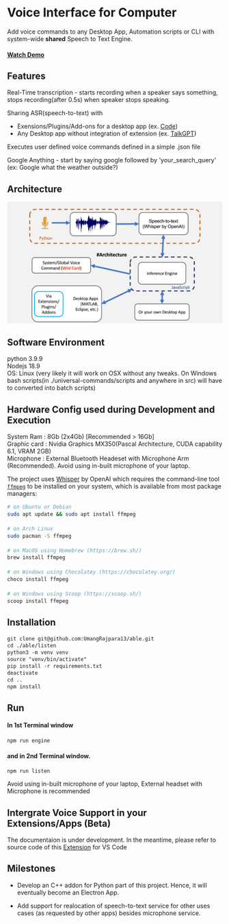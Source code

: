 <div align="left">

# Voice Interface for Computer #
Add voice commands to any Desktop App, Automation scripts or CLI with system-wide **shared** Speech to Text Engine.​
</div >


#### [Watch Demo](https://youtu.be/WQbUCbn8PN0)


## Features ##

Real-Time transcription - starts recording when a speaker says something, stops recording(after 0.5s) when speaker stops speaking.  

Sharing ASR(speech-to-text) with  

  - Exensions/Plugins/Add-ons for a desktop app (ex. [Code](https://github.com/UmangRajpara13/TalkGPT))    
  - Any Desktop app without integration of extension (ex. [TalkGPT](https://github.com/UmangRajpara13/Code))    

Executes user defined voice commands defined in a simple .json file  

Google Anything - start by saying google followed by 'your_search_query' (ex: Google what the weather outside?)

## Architecture ##

<p align="center">
  <a aria-label="Arrow logo" href="">
    <img src="./assets/able_architecture.png">
  </a>
</p>  

## Software Environment ##

  python 3.9.9  
  Nodejs 18.9  
  OS: Linux (very likely it will work on OSX without any tweaks. On Windows bash scripts(in ./universal-commands/scripts and anywhere in src) will have to converted into batch scripts)  

## Hardware Config used during Development and Execution ##

System Ram : 8Gb (2x4Gb) [Recommended > 16Gb]  
Graphic card : Nvidia Graphics MX350(Pascal Architecture, CUDA capability 6.1, VRAM 2GB)  
Microphone : External Bluetooth Headeset with Microphone Arm (Recommended). Avoid using in-built microphone of your laptop.  

The project uses [Whisper](https://github.com/openai/whisper) by OpenAI which requires the command-line tool [`ffmpeg`](https://ffmpeg.org/) to be installed on your system, which is available from most package managers:


```bash
# on Ubuntu or Debian
sudo apt update && sudo apt install ffmpeg

# on Arch Linux
sudo pacman -S ffmpeg

# on MacOS using Homebrew (https://brew.sh/)
brew install ffmpeg

# on Windows using Chocolatey (https://chocolatey.org/)
choco install ffmpeg

# on Windows using Scoop (https://scoop.sh/)
scoop install ffmpeg
```


## Installation ##

    git clone git@github.com:UmangRajpara13/able.git
    cd ./able/listen
    python3 -m venv venv
    source "venv/bin/activate"
    pip install -r requirements.txt
    deactivate
    cd ..
    npm install

## Run ##   


#### In 1st Terminal window  

    npm run engine

#### and in 2nd Terminal window.

    npm run listen


Avoid using in-built microphone of your laptop, External headset with Microphone is recommended

## Intergrate Voice Support in your Extensions/Apps (Beta)

The documentaion is under development. In the meantime, please refer to source code of this [Extension](https://github.com/UmangRajpara13/Code) for VS Code

## Milestones ##

- Develop an C++ addon for Python part of this project.
Hence, it will eventually become an Electron App.

- Add support for realocation of speech-to-text service for other uses cases (as requested by other apps) besides microphone service.   
